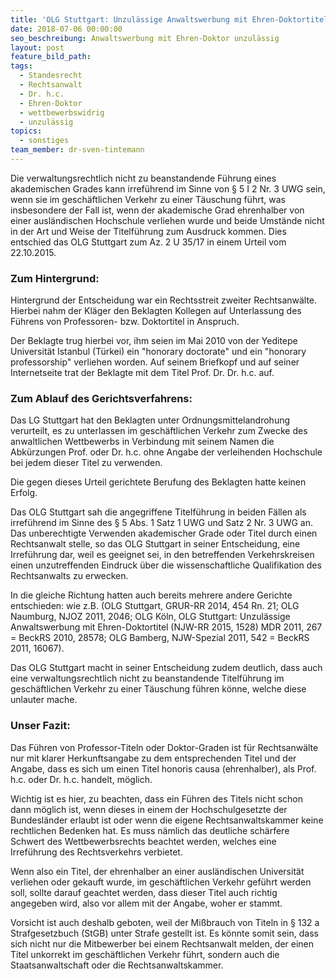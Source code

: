 ```yaml
---
title: 'OLG Stuttgart: Unzulässige Anwaltswerbung mit Ehren-Doktortitel'
date: 2018-07-06 00:00:00
seo_beschreibung: Anwaltswerbung mit Ehren-Doktor unzulässig
layout: post
feature_bild_path:
tags:
  - Standesrecht
  - Rechtsanwalt
  - Dr. h.c.
  - Ehren-Doktor
  - wettbewerbswidrig
  - unzulässig
topics:
  - sonstiges
team_member: dr-sven-tintemann
---
```


Die verwaltungsrechtlich nicht zu beanstandende F&uuml;hrung eines akademischen Grades kann irref&uuml;hrend im Sinne von &sect; 5 I 2 Nr. 3 UWG sein, wenn sie im gesch&auml;ftlichen Verkehr zu einer T&auml;uschung f&uuml;hrt, was insbesondere der Fall ist, wenn der akademische Grad ehrenhalber von einer ausl&auml;ndischen Hochschule verliehen wurde und beide Umst&auml;nde nicht in der Art und Weise der Titelf&uuml;hrung zum Ausdruck kommen. Dies entschied das OLG Stuttgart zum Az. 2 U 35/17 in einem Urteil vom 22.10.2015.

### Zum Hintergrund:

Hintergrund der Entscheidung war ein Rechtsstreit zweiter Rechtsanw&auml;lte. Hierbei nahm der Kl&auml;ger den Beklagten Kollegen auf Unterlassung des F&uuml;hrens von Professoren- bzw. Doktortitel in Anspruch.

Der Beklagte trug hierbei vor, ihm seien im Mai 2010 von der Yeditepe Universit&auml;t Istanbul (T&uuml;rkei) ein "honorary doctorate" und ein "honorary professorship" verliehen worden. Auf seinem Briefkopf und auf seiner Internetseite trat der Beklagte mit dem Titel Prof. Dr. Dr. h.c. auf.

### Zum Ablauf des Gerichtsverfahrens:

Das LG Stuttgart hat den Beklagten unter Ordnungsmittelandrohung verurteilt, es zu unterlassen im gesch&auml;ftlichen Verkehr zum Zwecke des anwaltlichen Wettbewerbs in Verbindung mit seinem Namen die Abk&uuml;rzungen Prof. oder Dr. h.c. ohne Angabe der verleihenden Hochschule bei jedem dieser Titel zu verwenden.

Die gegen dieses Urteil gerichtete Berufung des Beklagten hatte keinen Erfolg.

Das OLG Stuttgart sah die angegriffene Titelf&uuml;hrung in beiden F&auml;llen als irref&uuml;hrend im Sinne des &sect; 5 Abs. 1 Satz 1 UWG und Satz 2 Nr. 3 UWG an. Das unberechtigte Verwenden akademischer Grade oder Titel durch einen Rechtsanwalt stelle, so das OLG Stuttgart in seiner Entscheidung, eine Irref&uuml;hrung dar, weil es geeignet sei, in den betreffenden Verkehrskreisen einen unzutreffenden Eindruck &uuml;ber die wissenschaftliche Qualifikation des Rechtsanwalts zu erwecken.

In die gleiche Richtung hatten auch bereits mehrere andere Gerichte entschieden: wie z.B. (OLG Stuttgart, GRUR-RR 2014, 454 Rn. 21; OLG Naumburg, NJOZ 2011, 2046; OLG K&ouml;ln, OLG Stuttgart: Unzul&auml;ssige Anwaltswerbung mit Ehren-Doktortitel (NJW-RR 2015, 1528) MDR 2011, 267 = BeckRS 2010, 28578; OLG Bamberg, NJW-Spezial 2011, 542 = BeckRS 2011, 16067).

Das OLG Stuttgart macht in seiner Entscheidung zudem deutlich, dass auch eine verwaltungsrechtlich nicht zu beanstandende Titelf&uuml;hrung im gesch&auml;ftlichen Verkehr zu einer T&auml;uschung f&uuml;hren k&ouml;nne, welche diese unlauter mache.

### Unser Fazit:

Das F&uuml;hren von Professor-Titeln oder Doktor-Graden ist f&uuml;r Rechtsanw&auml;lte nur mit klarer Herkunftsangabe zu dem entsprechenden Titel und der Angabe, dass es sich um einen Titel honoris causa (ehrenhalber), als Prof. h.c. oder Dr. h.c. handelt, m&ouml;glich.

Wichtig ist es hier, zu beachten, dass ein F&uuml;hren des Titels nicht schon dann m&ouml;glich ist, wenn dieses in einem der Hochschulgesetzte der Bundesl&auml;nder erlaubt ist oder wenn die eigene Rechtsanwaltskammer keine rechtlichen Bedenken hat. Es muss n&auml;mlich das deutliche sch&auml;rfere Schwert des Wettbewerbsrechts beachtet werden, welches eine Irref&uuml;hrung des Rechtsverkehrs verbietet.

Wenn also ein Titel, der ehrenhalber an einer ausl&auml;ndischen Universit&auml;t verliehen oder gekauft wurde, im gesch&auml;ftlichen Verkehr gef&uuml;hrt werden soll, sollte darauf geachtet werden, dass dieser Titel auch richtig angegeben wird, also vor allem mit der Angabe, woher er stammt.

Vorsicht ist auch deshalb geboten, weil der Mi&szlig;brauch von Titeln in &sect; 132 a Strafgesetzbuch (StGB) unter Strafe gestellt ist. Es k&ouml;nnte somit sein, dass sich nicht nur die Mitbewerber bei einem Rechtsanwalt melden, der einen Titel unkorrekt im gesch&auml;ftlichen Verkehr f&uuml;hrt, sondern auch die Staatsanwaltschaft oder die Rechtsanwaltskammer.

&nbsp;

&nbsp;

&nbsp;

&nbsp;